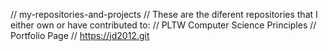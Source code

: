 // my-repositories-and-projects
// These are the diferent repositories that I either own or have contributed to:
//		 PLTW Computer Science Principles
//			 Portfolio Page
//				https://jd2012.git
